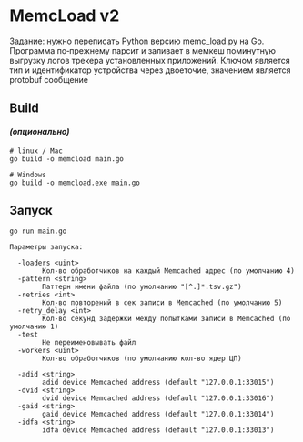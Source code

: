 # MemcLoad v2
Задание: нужно переписать Python версию memc_load.py на Go. Программа по‐прежнему парсит и заливает в
мемкеш поминутную выгрузку логов трекера установленных приложений. Ключом является тип и идентификатор
устройства через двоеточие, значением является protobuf сообщение 

## Build
#### *(опционально)*
```shell
# linux / Mac
go build -o memcload main.go
```
```shell
# Windows
go build -o memcload.exe main.go
```

## Запуск
```shell
go run main.go
```

```
Параметры запуска:
  
  -loaders <uint>                                                  
        Кол-во обработчиков на каждый Memcached адрес (по умолчанию 4)
  -pattern <string>                                                
        Паттерн имени файла (по умолчанию "[^.]*.tsv.gz")                 
  -retries <int>                                                   
        Кол-во повторений в сек записи в Memcached (по умолчанию 5)
  -retry_delay <int>
        Кол-во секунд задержки между попытками записи в Memcached (по умолчанию 1)
  -test
        Не переименовывать файл
  -workers <uint>
        Кол-во обработчиков (по умолчанию кол-во ядер ЦП)
        
  -adid <string>                                                   
        adid device Memcached address (default "127.0.0.1:33015")
  -dvid <string>                                                   
        dvid device Memcached address (default "127.0.0.1:33016")
  -gaid <string>                                                   
        gaid device Memcached address (default "127.0.0.1:33014")
  -idfa <string>                                                   
        idfa device Memcached address (default "127.0.0.1:33013")

```